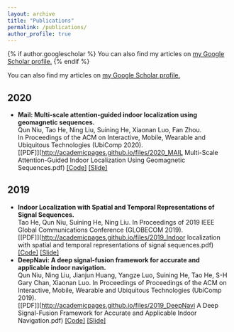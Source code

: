 ```yaml
---
layout: archive
title: "Publications"
permalink: /publications/
author_profile: true
---
```


{% if author.googlescholar %}
  You can also find my articles on <u><a href="{{author.googlescholar}}">my Google Scholar profile</a>.</u>
{% endif %}

You can also find my articles on <u><a href="https://scholar.google.com/citations?user=ETHNJ0QAAAAJ&hl=zh-CN">my Google Scholar profile</a>.</u>

2020
--------
* **Mail: Multi-scale attention-guided indoor localization using geomagnetic sequences.**  
  Qun Niu, Tao He, Ning Liu, Suining He, Xiaonan Luo, Fan Zhou.    
  In Proceedings of the ACM on Interactive, Mobile, Wearable and Ubiquitous Technologies (UbiComp 2020).    
  [[PDF]](http://academicpages.github.io/files/2020_MAIL Multi-Scale Attention-Guided Indoor Localization Using Geomagnetic Sequences.pdf)  [[Code]]()  [[Slide]]()

2019
--------
* **Indoor Localization with Spatial and Temporal Representations of Signal Sequences.**  
  Tao He, Qun Niu, Suining He, Ning Liu. 
  In Proceedings of 2019 IEEE Global Communications Conference (GLOBECOM 2019).    
  [[PDF]](http://academicpages.github.io/files/2019_Indoor localization with spatial and temporal representations of signal sequences.pdf)  [[Code]]()  [[Slide]]()
* **DeepNavi: A deep signal-fusion framework for accurate and applicable indoor navigation.**  
  Qun Niu, Ning Liu, Jianjun Huang, Yangze Luo, Suining He, Tao He, S-H Gary Chan, Xiaonan Luo. 
  In Proceedings of Proceedings of the ACM on Interactive, Mobile, Wearable and Ubiquitous Technologies (UbiComp 2019).    
  [[PDF]](http://academicpages.github.io/files/2019_DeepNavi A Deep Signal-Fusion Framework for Accurate and Applicable Indoor Navigation.pdf)  [[Code]]()  [[Slide]]()
